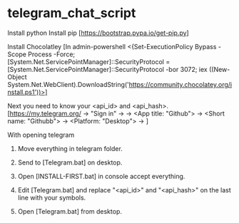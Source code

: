 # telegram_chat_script

Install python 
Install pip [<https://bootstrap.pypa.io/get-pip.py>]

Install Chocolatley [In admin-powershell <{Set-ExecutionPolicy Bypass -Scope Process -Force; [System.Net.ServicePointManager]::SecurityProtocol = [System.Net.ServicePointManager]::SecurityProtocol -bor 3072; iex ((New-Object System.Net.WebClient).DownloadString('https://community.chocolatey.org/install.ps1'))>]

Next you need to know your <api_id> and <api_hash>. [<https://my.telegram.org/> -> "Sign in" -> <API Development Tools> -> <App title: "Github"> -> <Short name: "Githubb"> -> <Platform: "Desktop"> -> <Create application>]

With opening telegram

1. Move everything in telegram folder.

2. Send to [Telegram.bat] on desktop.

3. Open [INSTALL-FIRST.bat] in console accept everything.

4. Edit [Telegram.bat] and replace "<api_id>" and "<api_hash>" on the last line with your symbols.

5. Open [Telegram.bat] from desktop.
